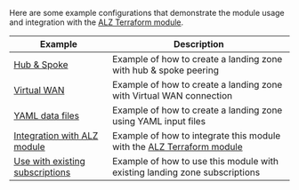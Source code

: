 <!-- markdownlint-disable MD041 -->
Here are some example configurations that demonstrate the module usage and integration with the [ALZ Terraform module][alz_tf_module].

| Example | Description |
| - | - |
| [Hub & Spoke](Example-1-Hub-and-Spoke) | Example of how to create a landing zone with hub & spoke peering |
| [Virtual WAN](Example-2-Virtual-WAN) | Example of how to create a landing zone with Virtual WAN connection |
| [YAML data files](Example-3-YAML-data-files) | Example of how to create a landing zone using YAML input files |
| [Integration with ALZ module](Example-4-Integration-with-ALZ-module) | Example of how to integrate this module with the [ALZ Terraform module][alz_tf_module] |
| [Use with existing subscriptions](Example-5-Use-with-existing-subscriptions) | Example of how to use this module with existing landing zone subscriptions |

[alz_tf_module]: https://aka.ms/alz/tf
